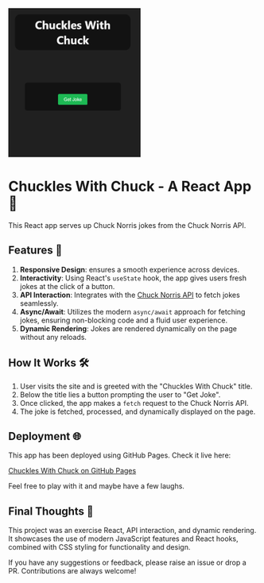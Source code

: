 <img src="https://github.com/seblex9/chuckles-with-chuck/blob/master/public/app.gif" height="300" alt="Demo GIF" />

# Chuckles With Chuck - A React App 🤣

This React app serves up Chuck Norris jokes from the Chuck Norris API.

## Features 🚀

1. **Responsive Design**: ensures a smooth experience across devices.
2. **Interactivity**: Using React's `useState` hook, the app gives users fresh jokes at the click of a button.
3. **API Interaction**: Integrates with the [Chuck Norris API](https://api.chucknorris.io/) to fetch jokes seamlessly.
4. **Async/Await**: Utilizes the modern `async/await` approach for fetching jokes, ensuring non-blocking code and a fluid user experience.
5. **Dynamic Rendering**: Jokes are rendered dynamically on the page without any reloads.

## How It Works 🛠

1. User visits the site and is greeted with the "Chuckles With Chuck" title.
2. Below the title lies a button prompting the user to "Get Joke".
3. Once clicked, the app makes a `fetch` request to the Chuck Norris API.
4. The joke is fetched, processed, and dynamically displayed on the page.

## Deployment 🌐

This app has been deployed using GitHub Pages. Check it live here:

[Chuckles With Chuck on GitHub Pages](https://seblex9.github.io/chuckles-with-chuck/)

Feel free to play with it and maybe have a few laughs.

## Final Thoughts 📝

This project was an exercise React, API interaction, and dynamic rendering. It showcases the use of modern JavaScript features and React hooks, combined with CSS styling for functionality and design.

If you have any suggestions or feedback, please raise an issue or drop a PR. Contributions are always welcome!
